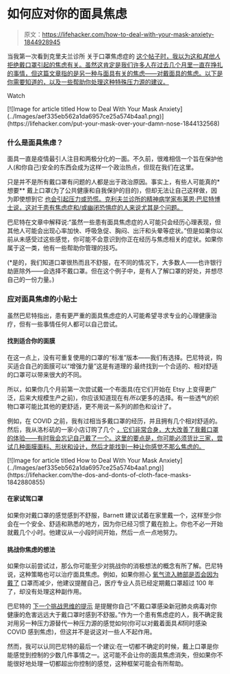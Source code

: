 # 如何应对你的面具焦虑

> 原文：<https://lifehacker.com/how-to-deal-with-your-mask-anxiety-1844928945>

当我第一次看到克里夫兰诊所 关于口罩焦虑症的 [这个帖子时，我以为这和*其他人*拒绝戴口罩引起的焦虑有关。虽然这肯定是我们许多人在过去几个月里一直在挣扎的事情，但这篇文章指的是另一种与面具有关的焦虑——对戴面具的焦虑。以下是你需要知道的，以及一些帮助你处理这种特殊压力源的建议。](https://health.clevelandclinic.org/how-to-overcome-mask-anxiety) 

Watch

<aside data-commerce-source="inset" class="sc-16a0mhj-2 gAjHzr">[![Image for article titled How to Deal With Your Mask Anxiety](../Images/aef335eb562a1da6957ce25a574b4aa1.png)](https://lifehacker.com/put-your-mask-over-your-damn-nose-1844132568)</aside>

### 什么是面具焦虑？

面具一直是疫情最引人注目和两极分化的一面。不久前，很难相信一个旨在保护他人(和你自己)安全的东西会成为这样一个政治热点，但现在我们在这里。

只是并不是所有戴口罩有问题的人都是出于政治原因。事实上，有些人可能真的*想要** 戴上口罩(为了公共健康和自我保护的目的)，但却无法让自己这样做，因为即使想到它 [也会引起压力或恐慌。克利夫兰诊所的精神病学家布莱恩·巴尼特博士说，这对于患有焦虑症和/或幽闭恐惧症的人来说尤其是个问题。](https://health.clevelandclinic.org/how-to-overcome-mask-anxiety)

巴尼特在文章中解释说:“虽然一些患有面具焦虑症的人可能只会经历心理表现，但其他人可能会出现心率加快、呼吸急促、胸闷、出汗和头晕等症状。”但是如果你以前从未感受过这些感觉，你可能不会意识到你正在经历与焦虑相关的症状。如果你属于这一类，他有一些帮助你管理的技巧。

(*是的，我们知道口罩很热而且不舒服，在不同的情况下，大多数人——也许银行劫匪除外——会选择不戴口罩。但在这个例子中，是有人了解口罩的好处，并想尽自己的一份力量。)

### 应对面具焦虑的小贴士

虽然巴尼特指出，患有更严重的面具焦虑症的人可能希望寻求专业的心理健康治疗，但有一些事情任何人都可以自己尝试。

#### **找到适合你的面膜**

在这一点上，没有可重复使用的口罩的“标准”版本——我们有选择。巴尼特说，购买适合自己的面膜可以“增强力量”这是有道理的:最终找到一个合适的、相对舒适的口罩可以带来很大的不同。

所以，如果你几个月前第一次尝试戴一个布面具(在它们开始在 Etsy 上变得更广泛，后来大规模生产之前)，你应该知道现在有*所以*更多的选择。有一些透气的织物口罩可能比其他的更舒适，更不用说一系列的颜色和设计了。

例如，在 COVID 之前，我有过相当多戴口罩的经历，并且拥有几个相对舒适的。然后，我从洛杉矶的一家小店订购了几个 [，它们非常合身，大大改善了我戴口罩的体验——有时我会忘记自己戴了一个。这里的要点是，你可能必须货比三家，尝试几种面膜面料、形状和设计，然后才能找到一种让你感觉不那么焦虑的。](https://matrushka.com/product/cotton-face-mask)

<aside data-commerce-source="inset" class="sc-16a0mhj-2 gAjHzr">[![Image for article titled How to Deal With Your Mask Anxiety](../Images/aef335eb562a1da6957ce25a574b4aa1.png)](https://lifehacker.com/the-dos-and-donts-of-cloth-face-masks-1842880855)</aside>

#### 在家试驾口罩

如果你对戴口罩的感觉感到不舒服，Barnett 建议试着在家里戴一个，这样至少你会在一个安全、舒适和熟悉的地方，因为你已经习惯了戴在脸上。你也不必一开始就戴几个小时。他建议从一小段时间开始，然后一点一点地努力。

#### 挑战你焦虑的想法

如果你以前尝试过，那么你可能至少对挑战你的消极想法的概念有所了解。巴尼特说，这种策略也可以治疗面具焦虑。例如，如果你担心 [氧气流入肺部是否会因为戴了](https://vitals.lifehacker.com/do-masks-make-you-breathe-too-much-carbon-dioxide-1843421831) 口罩而减少，他建议提醒自己，医疗专业人员已经定期戴口罩超过 100 年了，却没有处理这种副作用。

巴尼特的 [下一个挑战思维的提示](https://health.clevelandclinic.org/how-to-overcome-mask-anxiety) 是提醒你自己“不戴口罩感染新冠肺炎病毒对你健康的危害远远大于戴口罩时感到不舒服。”作为一个患有焦虑症的人，我不确定我对用另一种压力源替代一种压力源的感觉如何(你可以对戴着面具*和*同时感染 COVID 感到焦虑)，但这并不是说这对一些人不起作用。

然而，我可以认同巴尼特的最后一个建议:在一切都不确定的时候，戴上口罩是你能感觉到控制的少数几件事情之一。这可能不会让你的面具焦虑消失，但如果你不能很好地处理一切都超出你控制的感觉，这种框架可能会有所帮助。